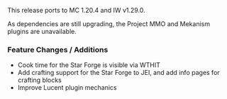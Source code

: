 This release ports to MC 1.20.4 and IW v1.29.0.

As dependencies are still upgrading, the Project MMO and Mekanism plugins are unavailable.

### Feature Changes / Additions

- Cook time for the Star Forge is visible via WTHIT
- Add crafting support for the Star Forge to JEI, and add info pages for crafting blocks
- Improve Lucent plugin mechanics